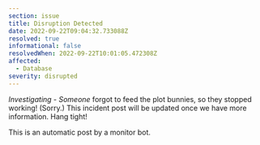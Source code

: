 ```yaml
---
section: issue
title: Disruption Detected
date: 2022-09-22T09:04:32.733088Z
resolved: true
informational: false
resolvedWhen: 2022-09-22T10:01:05.472308Z
affected:
  - Database
severity: disrupted
---
```

*Investigating* - _Someone_ forgot to feed the plot bunnies, so they stopped working! (Sorry.) This incident post will be updated once we have more information. Hang tight!

This is an automatic post by a monitor bot.
        